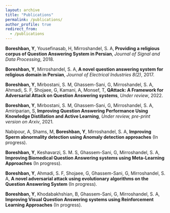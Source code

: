 ```yaml
---
layout: archive
title: "Publications"
permalink: /publications/
author_profile: true
redirect_from:
  - /publications
---
```


<b>Boreshban, Y</b>, Yousefinasab, H, Mirroshandel, S. A,<b> Providing a religious corpus of Question Answering System in Persian</b>, <i>Journal of Signal and Data Processing</i>, 2018. 

<b>Boreshban, Y</b>, Mirroshandel, S. A,<b> A novel question answering system for religious domain in Persian</b>, <i>Journal of Electrical Industries 8(2)</i>, 2017.

<b>Boreshban, Y</b>, Mirbostani, S. M, Ghassem-Sani, G,  Mirroshandel, S. A, Ahmadi, S. F, Shojaee, G, Kamani, A, Monsef, T, <b>	QAttack: A Framework for Adversarial Attack on Question Answering systems</b>, <i>Under review</i>, 2022. 

<b>Boreshban, Y</b>, Mirbostani, S. M, Ghassem-Sani, G,  Mirroshandel, S. A, Amiriparian, S,<b> Improving Question Answering Performance Using Knowledge Distillation and Active Learning</b>, <i>Under review, pre-print version on Arxiv</i>, 2021. 

 Nabipour, A, Shams, M, <b>Boreshban, Y</b>, Mirroshandel, S. A, <b>	Improving Sperm abnormality detection using Anomaly detection approaches</b> (In progress).

<b>Boreshban, Y</b>, Keshavarzi, S. M. S, Ghassem-Sani, G,  Mirroshandel, S. A, <b>	Improving Biomedical Question Answering systems using Meta-Learning Approaches</b> (In progress). 

 <b>Boreshban, Y</b>, Ahmadi, S. F, Shojaee, G, Ghassem-Sani, G,  Mirroshandel, S. A, <b>	A novel adversarial attack using evolutionary algorithms on the Question Answering System</b> (In progress).
 
 <b>Boreshban, Y</b>, Khodabakhshian, B, Ghassem-Sani, G,  Mirroshandel, S. A, <b>	Improving Visual Question Answering systems using Reinforcement Learning Approaches</b> (In progress). 
 

